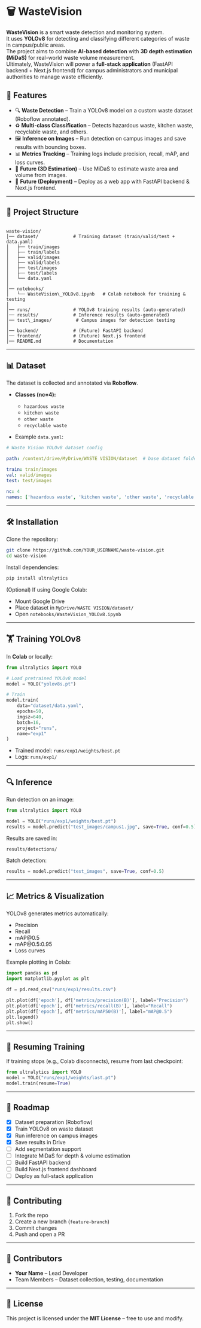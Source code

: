 # 🗑️ WasteVision

**WasteVision** is a smart waste detection and monitoring system.  
It uses **YOLOv8** for detecting and classifying different categories of waste in campus/public areas.  
The project aims to combine **AI-based detection** with **3D depth estimation (MiDaS)** for real-world waste volume measurement.  
Ultimately, WasteVision will power a **full-stack application** (FastAPI backend + Next.js frontend) for campus administrators and municipal authorities to manage waste efficiently.


## 🚀 Features
- 🔍 **Waste Detection** – Train a YOLOv8 model on a custom waste dataset (Roboflow annotated).
- ♻️ **Multi-class Classification** – Detects hazardous waste, kitchen waste, recyclable waste, and others.
- 🖼️ **Inference on Images** – Run detection on campus images and save results with bounding boxes.
- 📊 **Metrics Tracking** – Training logs include precision, recall, mAP, and loss curves.
- 🧮 **Future (3D Estimation)** – Use MiDaS to estimate waste area and volume from images.
- 📡 **Future (Deployment)** – Deploy as a web app with FastAPI backend & Next.js frontend.

---

## 📂 Project Structure
```

waste-vision/
│── dataset/             # Training dataset (train/valid/test + data.yaml)
│   ├── train/images
│   ├── train/labels
│   ├── valid/images
│   ├── valid/labels
│   ├── test/images
│   ├── test/labels
│   └── data.yaml
│
│── notebooks/
│   └── WasteVision\_YOLOv8.ipynb   # Colab notebook for training & testing
│
│── runs/                # YOLOv8 training results (auto-generated)
│── results/             # Inference results (auto-generated)
│── test\_images/         # Campus images for detection testing
│
│── backend/             # (Future) FastAPI backend
│── frontend/            # (Future) Next.js frontend
│── README.md            # Documentation

````

---

## 📊 Dataset
The dataset is collected and annotated via **Roboflow**.

- **Classes (nc=4):**
  - `hazardous waste`
  - `kitchen waste`
  - `other waste`
  - `recyclable waste`

- Example `data.yaml`:
```yaml
# Waste Vision YOLOv8 dataset config

path: /content/drive/MyDrive/WASTE VISION/dataset  # base dataset folder

train: train/images
val: valid/images
test: test/images

nc: 4
names: ['hazardous waste', 'kitchen waste', 'other waste', 'recyclable waste']

````

---

## 🛠️ Installation

Clone the repository:

```bash
git clone https://github.com/YOUR_USERNAME/waste-vision.git
cd waste-vision
```

Install dependencies:

```bash
pip install ultralytics
```

(Optional) If using Google Colab:

* Mount Google Drive
* Place dataset in `MyDrive/WASTE VISION/dataset/`
* Open `notebooks/WasteVision_YOLOv8.ipynb`

---

## 🏋️ Training YOLOv8

In **Colab** or locally:

```python
from ultralytics import YOLO

# Load pretrained YOLOv8 model
model = YOLO("yolov8s.pt")

# Train
model.train(
    data="dataset/data.yaml",
    epochs=50,
    imgsz=640,
    batch=16,
    project="runs",
    name="exp1"
)
```

* Trained model: `runs/exp1/weights/best.pt`
* Logs: `runs/exp1/`

---

## 🔍 Inference

Run detection on an image:

```python
from ultralytics import YOLO

model = YOLO("runs/exp1/weights/best.pt")
results = model.predict("test_images/campus1.jpg", save=True, conf=0.5)
```

Results are saved in:

```
results/detections/
```

Batch detection:

```python
results = model.predict("test_images", save=True, conf=0.5)
```

---

## 📈 Metrics & Visualization

YOLOv8 generates metrics automatically:

* Precision
* Recall
* mAP\@0.5
* mAP\@0.5:0.95
* Loss curves

Example plotting in Colab:

```python
import pandas as pd
import matplotlib.pyplot as plt

df = pd.read_csv("runs/exp1/results.csv")

plt.plot(df['epoch'], df['metrics/precision(B)'], label="Precision")
plt.plot(df['epoch'], df['metrics/recall(B)'], label="Recall")
plt.plot(df['epoch'], df['metrics/mAP50(B)'], label="mAP@0.5")
plt.legend()
plt.show()
```

---

## 🔄 Resuming Training

If training stops (e.g., Colab disconnects), resume from last checkpoint:

```python
from ultralytics import YOLO
model = YOLO("runs/exp1/weights/last.pt")
model.train(resume=True)
```

---

## 📌 Roadmap

* [x] Dataset preparation (Roboflow)
* [x] Train YOLOv8 on waste dataset
* [x] Run inference on campus images
* [x] Save results in Drive
* [ ] Add segmentation support
* [ ] Integrate MiDaS for depth & volume estimation
* [ ] Build FastAPI backend
* [ ] Build Next.js frontend dashboard
* [ ] Deploy as full-stack application

---

## 🤝 Contributing

1. Fork the repo
2. Create a new branch (`feature-branch`)
3. Commit changes
4. Push and open a PR

---

## 👥 Contributors

* **Your Name** – Lead Developer
* Team Members – Dataset collection, testing, documentation

---

## 📜 License

This project is licensed under the **MIT License** – free to use and modify.


